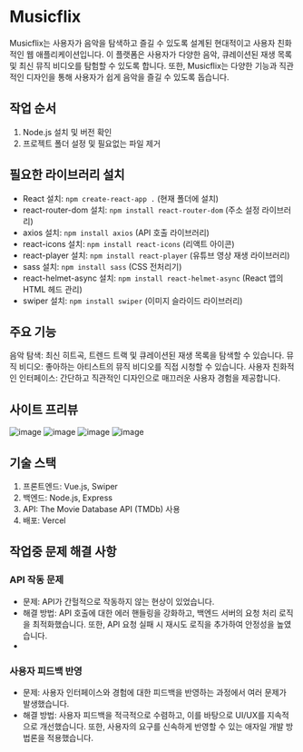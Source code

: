 # Musicflix
Musicflix는 사용자가 음악을 탐색하고 즐길 수 있도록 설계된 현대적이고 사용자 친화적인 웹 애플리케이션입니다. 이 플랫폼은 사용자가 다양한 음악, 큐레이션된 재생 목록 및 최신 뮤직 비디오를 탐험할 수 있도록 합니다. 또한, Musicflix는 다양한 기능과 직관적인 디자인을 통해 사용자가 쉽게 음악을 즐길 수 있도록 돕습니다.

## 작업 순서
1. Node.js 설치 및 버전 확인
2. 프로젝트 폴더 설정 및 필요없는 파일 제거

## 필요한 라이브러리 설치
- React 설치: `npm create-react-app .` (현재 폴더에 설치)
- react-router-dom 설치: `npm install react-router-dom` (주소 설정 라이브러리)
- axios 설치: `npm install axios` (API 호출 라이브러리)
- react-icons 설치: `npm install react-icons` (리액트 아이콘)
- react-player 설치: `npm install react-player` (유튜브 영상 재생 라이브러리)
- sass 설치: `npm install sass` (CSS 전처리기)
- react-helmet-async 설치: `npm install react-helmet-async` (React 앱의 HTML 헤드 관리)
- swiper 설치: `npm install swiper` (이미지 슬라이드 라이브러리)

## 주요 기능
음악 탐색: 최신 히트곡, 트렌드 트랙 및 큐레이션된 재생 목록을 탐색할 수 있습니다.
뮤직 비디오: 좋아하는 아티스트의 뮤직 비디오를 직접 시청할 수 있습니다.
사용자 친화적인 인터페이스: 간단하고 직관적인 디자인으로 매끄러운 사용자 경험을 제공합니다.

## 사이트 프리뷰
![image](https://github.com/spearboy/yt_music/assets/95023009/83b5423f-73ed-4b68-96ac-b2d68e630f9b)
![image](https://github.com/spearboy/yt_music/assets/95023009/3ed1f6da-6297-4329-ba88-eba0f121398e)
![image](https://github.com/spearboy/yt_music/assets/95023009/54cd6f8d-9a61-49a9-891d-795a2543a215)
![image](https://github.com/spearboy/yt_music/assets/95023009/b943dcc9-bb3d-4b22-9242-8c32bb1f8302)

## 기술 스택
1. 프론트엔드: Vue.js, Swiper
2. 백엔드: Node.js, Express
3. API: The Movie Database API (TMDb) 사용
4. 배포: Vercel

## 작업중 문제 해결 사항

### API 작동 문제
- 문제: API가 간헐적으로 작동하지 않는 현상이 있었습니다.
- 해결 방법: API 호출에 대한 에러 핸들링을 강화하고, 백엔드 서버의 요청 처리 로직을 최적화했습니다. 또한, API 요청 실패 시 재시도 로직을 추가하여 안정성을 높였습니다.
- 
### 사용자 피드백 반영
- 문제: 사용자 인터페이스와 경험에 대한 피드백을 반영하는 과정에서 여러 문제가 발생했습니다.
- 해결 방법: 사용자 피드백을 적극적으로 수렴하고, 이를 바탕으로 UI/UX를 지속적으로 개선했습니다. 또한, 사용자의 요구를 신속하게 반영할 수 있는 애자일 개발 방법론을 적용했습니다.
